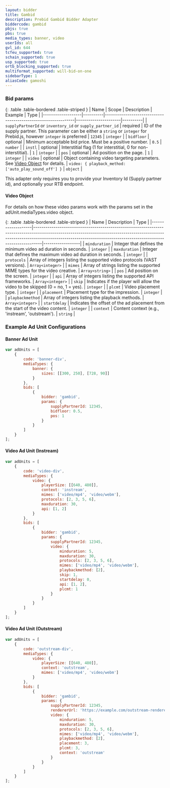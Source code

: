 ```yaml
---
layout: bidder
title: Gambid
description: Prebid Gambid Bidder Adapter
biddercode: gambid
pbjs: true
pbs: true
media_types: banner, video
userIds: all
gvl_id: 644
tcfeu_supported: true
schain_supported: true
usp_supported: true
ortb_blocking_supported: true
multiformat_supported: will-bid-on-one
sidebarType: 1
aliasCode: gamoshi
---
```


### Bid params

{: .table .table-bordered .table-striped }
| Name | Scope | Description | Example | Type |
|-------------------|----------|---------------------------------------------------------------|----------------------|----------|
| `supplyPartnerId` or `inventory_id` or `supply_partner_id` | required | ID of the supply partner. This parameter can be either a `string` or `integer` for Prebid.js, however `integer` is preferred |  `12345`  | `integer` |
| `bidfloor`        | optional | Minimum acceptable bid price. Must be a positive number. | `0.5` | `number` |
| `instl`           | optional | Interstitial flag (1 for interstitial, 0 for non-interstitial). | `1` | `integer` |
| `pos`             | optional | Ad position on the page. | `1` | `integer` |
| `video`           | optional | Object containing video targeting parameters. See [Video Object](#gambid-video-object) for details. | `video: { playback_method: ['auto_play_sound_off'] }` | `object` |

This adapter only requires you to provide your Inventory Id (Supply partner id), and optionally your RTB endpoint.


#### Video Object

For details on how these video params work with the params set in the adUnit.mediaTypes.video object.

{: .table .table-bordered .table-striped }
| Name | Description | Type |
|-------------------|----------------------------------------------------------------------------------------------------------------------------------------------------------------------------------------------------------------------------------------------|------------------|
| `minduration` | Integer that defines the minimum video ad duration in seconds. | `integer` |
| `maxduration` | Integer that defines the maximum video ad duration in seconds. | `integer` |
| `protocols`   | Array of integers listing the supported video protocols (VAST versions). | `Array<integer>` |
| `mimes`       | Array of strings listing the supported MIME types for the video creative. | `Array<string>` |
| `pos`         | Ad position on the screen. | `integer` |
| `api`         | Array of integers listing the supported API frameworks. | `Array<integer>` |
| `skip`        | Indicates if the player will allow the video to be skipped (0 = no, 1 = yes). | `integer` |
| `plcmt`       | Video placement type. | `integer` |
| `placement`   | Placement type for the impression. | `integer` |
| `playbackmethod` | Array of integers listing the playback methods. | `Array<integer>` |
| `startdelay`  | Indicates the offset of the ad placement from the start of the video content. | `integer` |
| `context`     | Content context (e.g., 'instream', 'outstream'). | `string` |

### Example Ad Unit Configurations

#### Banner Ad Unit

```javascript
var adUnits = [
    {
        code: 'banner-div',
        mediaTypes: {
            banner: {
                sizes: [[300, 250], [728, 90]]
            }
        },
        bids: [
            {
                bidder: 'gambid',
                params: {
                    supplyPartnerId: 12345,
                    bidfloor: 0.5,
                    pos: 1
                }
            }
        ]
    }
];
```

#### Video Ad Unit (Instream)

```javascript
var adUnits = [
    {
        code: 'video-div',
        mediaTypes: {
            video: {
                playerSize: [[640, 480]],
                context: 'instream',
                mimes: ['video/mp4', 'video/webm'],
                protocols: [2, 3, 5, 6],
                maxduration: 30,
                api: [1, 2]
            }
        },
        bids: [
            {
                bidder: 'gambid',
                params: {
                    supplyPartnerId: 12345,
                    video: {
                        minduration: 5,
                        maxduration: 30,
                        protocols: [2, 3, 5, 6],
                        mimes: ['video/mp4', 'video/webm'],
                        playbackmethod: [2],
                        skip: 1,
                        startdelay: 0,
                        api: [1, 2],
                        plcmt: 1
                    }
                }
            }
        ]
    }
];
```

#### Video Ad Unit (Outstream)

```javascript
var adUnits = [
    {
        code: 'outstream-div',
        mediaTypes: {
            video: {
                playerSize: [[640, 480]],
                context: 'outstream',
                mimes: ['video/mp4', 'video/webm']
            }
        },
        bids: [
            {
                bidder: 'gambid',
                params: {
                    supplyPartnerId: 12345,
                    rendererUrl: 'https://example.com/outstream-renderer.js',
                    video: {
                        minduration: 5,
                        maxduration: 30,
                        protocols: [2, 3, 5, 6],
                        mimes: ['video/mp4', 'video/webm'],
                        playbackmethod: [2],
                        placement: 3,
                        plcmt: 3,
                        context: 'outstream'
                    }
                }
            }
        ]
    }
];
```
